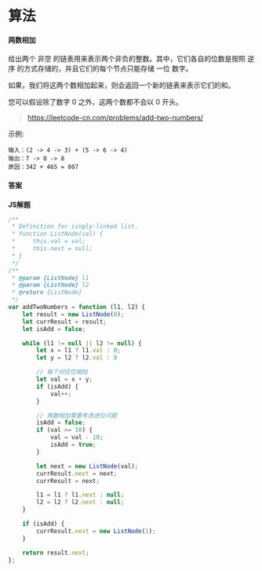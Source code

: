# 算法

#### 两数相加

给出两个 非空 的链表用来表示两个非负的整数。其中，它们各自的位数是按照 逆序 的方式存储的，并且它们的每个节点只能存储 一位 数字。

如果，我们将这两个数相加起来，则会返回一个新的链表来表示它们的和。

您可以假设除了数字 0 之外，这两个数都不会以 0 开头。

> https://leetcode-cn.com/problems/add-two-numbers/

示例:

```
输入：(2 -> 4 -> 3) + (5 -> 6 -> 4)
输出：7 -> 0 -> 8
原因：342 + 465 = 807
```

#### 答案

**JS解题**
 
```js
/**
 * Definition for singly-linked list.
 * function ListNode(val) {
 *     this.val = val;
 *     this.next = null;
 * }
 */
/**
 * @param {ListNode} l1
 * @param {ListNode} l2
 * @return {ListNode}
 */
var addTwoNumbers = function (l1, l2) {
    let result = new ListNode(0);
    let currResult = result;
    let isAdd = false;

    while (l1 != null || l2 != null) {
        let x = l1 ? l1.val : 0;
        let y = l2 ? l2.val : 0

        // 每个对应位相加
        let val = x + y;
        if (isAdd) {
            val++;
        }

        // 两数相加需要考虑进位问题
        isAdd = false;
        if (val >= 10) {
            val = val - 10;
            isAdd = true;
        }

        let next = new ListNode(val);
        currResult.next = next;
        currResult = next;

        l1 = l1 ? l1.next : null;
        l2 = l2 ? l2.next : null;
    }

    if (isAdd) {
        currResult.next = new ListNode(1);
    }

    return result.next;
};
```
